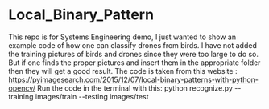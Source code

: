 # Local_Binary_Pattern
This repo is for Systems Engineering demo, I just wanted to show an example code of how one can classify drones from birds. 
I have not added the training pictures of birds and drones since they were too large to do so. 
But if one finds the proper pictures and insert them in the  appropriate folder then they will get a good result.
The code is taken from this website : https://pyimagesearch.com/2015/12/07/local-binary-patterns-with-python-opencv/
Run the code in the terminal with this:
python recognize.py --training images/train --testing images/test
